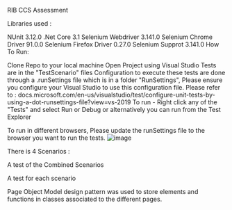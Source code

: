RIB CCS Assessment

Libraries used :

NUnit 3.12.0
.Net Core 3.1
Selenium Webdriver 3.141.0
Selenium Chrome Driver 91.0.0
Selenium Firefox Driver 0.27.0
Selenium Supprot 3.141.0
How To Run:

Clone Repo to your local machine
Open Project using Visual Studio
Tests are in the "TestScenario" files
Configuration to execute these tests are done through a .runSettings file which is in a folder "RunSettings", Please ensure you configure your Visual Studio to use this configuration file. Please refer to : docs.microsoft.com/en-us/visualstudio/test/configure-unit-tests-by-using-a-dot-runsettings-file?view=vs-2019
To run - Right click any of the "Tests" and select Run or Debug or alternatively you can run from the Test Explorer

To run in different browsers, Please update the runSettings file to the browser you want to run the tests.
![image](https://user-images.githubusercontent.com/35298568/124541666-31c23e80-de22-11eb-8bad-fd8208ba23de.png)


There is 4 Scenarios :

A test of the Combined Scenarios

A test for each scenario

Page Object Model design pattern was used to store elements and functions in classes associated to the different pages.
